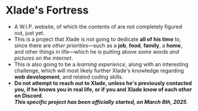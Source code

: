 # Xlade's Fortress   

* A W.I.P. website, of which the contents of are not completely figured out, just yet.  
* This is a project that Xlade is *not* going to dedicate **all of his time** to, since there are *other priorities*—such as a **job**, **food**, **family**, a **home**, and other things in life—which he is putting above *some words and pictures on the internet*.   
* This is also going to be a *learning experience*, along with an interesting challenge, which will most likely further Xlade's knowledge regarding **web development**, and related coding skills.   
* **Do not attempt to reach out to Xlade, unless he's previously contacted you, if he knows you in real life, or if you and Xlade know of each other on Discord**.   
***This specific project has been officially started, on March 8th, 2025***.
